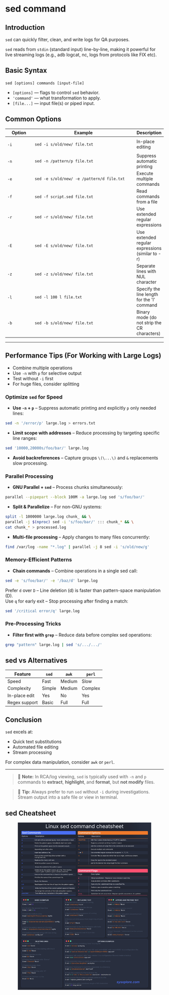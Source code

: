 # sed command

## Introduction

`sed` can quickly filter, clean, and write logs for QA purposes.

`sed` reads from `stdin` (standard input) line-by-line, making it powerful for live streaming logs (e.g., adb logcat, nc, logs from protocols like FIX etc).

## Basic Syntax

`sed [options] commands [input-file]`

* `[options]` — flags to control `sed` behavior.
* `'command'` — what transformation to apply.
* `[file...]` — input file(s) or piped input.

## Common Options

<table data-full-width="false"><thead><tr><th width="83.33331298828125">Option</th><th width="404.7777099609375">Example</th><th>Description</th></tr></thead><tbody><tr><td><code>-i</code></td><td><pre class="language-bash"><code class="lang-bash">sed -i s/old/new/ file.txt
</code></pre></td><td>In-place editing</td></tr><tr><td><code>-n</code></td><td><pre class="language-bash"><code class="lang-bash">sed -n /pattern/p file.txt
</code></pre></td><td>Suppress automatic printing</td></tr><tr><td><code>-e</code></td><td><pre class="language-bash"><code class="lang-bash">sed -e s/old/new/ -e /pattern/d file.txt
</code></pre></td><td>Execute multiple commands</td></tr><tr><td><code>-f</code></td><td><pre class="language-bash"><code class="lang-bash">sed -f script.sed file.txt
</code></pre></td><td>Read commands from a file</td></tr><tr><td><code>-r</code></td><td><pre class="language-bash"><code class="lang-bash">sed -r s/old/new/ file.txt
</code></pre></td><td>Use extended regular expressions</td></tr><tr><td><code>-E</code></td><td><pre class="language-bash"><code class="lang-bash">sed -E s/old/new/ file.txt
</code></pre></td><td>Use extended regular expressions (similar to -r)</td></tr><tr><td><code>-z</code></td><td><pre class="language-bash"><code class="lang-bash">sed -z s/old/new/ file.txt
</code></pre></td><td>Separate lines with NUL character</td></tr><tr><td><code>-l</code></td><td><pre class="language-bash"><code class="lang-bash">sed -l 100 l file.txt
</code></pre></td><td>Specify the line length for the 'l' command</td></tr><tr><td><code>-b</code></td><td><pre class="language-bash"><code class="lang-bash">sed -b s/old/new/ file.txt
</code></pre></td><td>Binary mode (do not strip the CR characters)</td></tr></tbody></table>

***

## Performance Tips (For Working with Large Logs)

* Combine multiple operations
* Use `-n` with `p` for selective output
* Test without `-i` first
* For huge files, consider splitting

### Optimize `sed` for Speed

* **Use `-n` + `p`** – Suppress automatic printing and explicitly `p` only needed lines:

```bash
sed -n '/error/p' large.log > errors.txt
```

* **Limit scope with addresses** – Reduce processing by targeting specific line ranges:

```bash
sed '10000,20000s/foo/bar/' large.log
```

* **Avoid backreferences** – Capture groups `\(\...\)` and `&` replacements slow processing.

### Parallel Processing

* **GNU Parallel + `sed`** – Process chunks simultaneously:

```bash
parallel --pipepart --block 100M -a large.log sed 's/foo/bar/'
```

* **Split & Parallelize** – For non-GNU systems:

```bash
split -l 1000000 large.log chunk_ && \
parallel -j $(nproc) sed -i 's/foo/bar/' ::: chunk_* && \
cat chunk_* > processed.log
```

* **Multi-file processing** – Apply changes to many files concurrently:

```bash
find /var/log -name "*.log" | parallel -j 8 sed -i 's/old/new/g'
```

### Memory-Efficient Patterns

* **Chain commands** – Combine operations in a single sed call:

```bash
sed -e 's/foo/bar/' -e '/baz/d' large.log
```

Prefer `d` over `D` – Line deletion (d) is faster than pattern-space manipulation (D).\
Use `q` for early exit – Stop processing after finding a match:

```bash
sed '/critical error/q' large.log
```

### Pre-Processing Tricks

* **Filter first with `grep`** – Reduce data before complex sed operations:

```bash
grep "pattern" large.log | sed 's/.../.../'
```

## sed vs Alternatives

| Feature       | `sed`  | `awk`  | `perl`  |
| ------------- | ------ | ------ | ------- |
| Speed         | Fast   | Medium | Slow    |
| Complexity    | Simple | Medium | Complex |
| In-place edit | Yes    | No     | Yes     |
| Regex support | Basic  | Full   | Full    |

## Conclusion

`sed` excels at:

* Quick text substitutions
* Automated file editing
* Stream processing

For complex data manipulation, consider `awk` or `perl`.

***

> 📌 **Note:** In RCA/log viewing, `sed` is typically used with `-n` and `p` commands to **extract**, **highlight**, and **format**, but **not modify** files.

> 🧠 **Tip:** Always prefer to run `sed` without `-i` during investigations. Stream output into a safe file or view in terminal.

## sed Cheatsheet

<figure><img src="../.gitbook/assets/sed_cheatsheet.jpeg" alt=""><figcaption></figcaption></figure>
